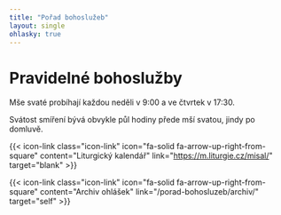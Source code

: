 ```yaml
---
title: "Pořad bohoslužeb"
layout: single
ohlasky: true
---
```

# Pravidelné bohoslužby
Mše svaté probíhají každou neděli v 9:00 a ve čtvrtek v 17:30. 

Svátost smíření bývá obvykle půl hodiny přede mší svatou, jindy po domluvě. 

{{< icon-link class="icon-link" icon="fa-solid fa-arrow-up-right-from-square" content="Liturgický kalendář" link="https://m.liturgie.cz/misal/" target="blank" >}}

{{< icon-link class="icon-link" icon="fa-solid fa-arrow-up-right-from-square" content="Archiv ohlášek" link="/porad-bohosluzeb/archiv/" target="self" >}}